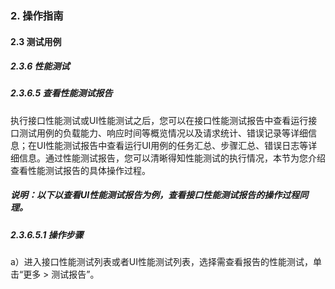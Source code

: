 ### 2. 操作指南

#### 2.3 测试用例

##### 2.3.6 性能测试

##### 2.3.6.5 查看性能测试报告

执行接口性能测试或UI性能测试之后，您可以在接口性能测试报告中查看运行接口测试用例的负载能力、响应时间等概览情况以及请求统计、错误记录等详细信息；在UI性能测试报告中查看运行UI用例的任务汇总、步骤汇总、错误日志等详细信息。通过性能测试报告，您可以清晰得知性能测试的执行情况，本节为您介绍查看性能测试报告的具体操作过程。

##### 说明：以下以查看UI性能测试报告为例，查看接口性能测试报告的操作过程同理。

##### 2.3.6.5.1 操作步骤

a）进入接口性能测试列表或者UI性能测试列表，选择需查看报告的性能测试，单击“更多 > 测试报告”。
